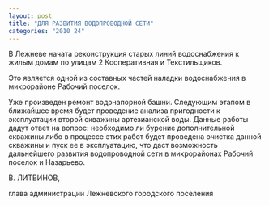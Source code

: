 ```yaml
---
layout: post
title: "ДЛЯ РАЗВИТИЯ ВОДОПРОВОДНОЙ СЕТИ"
categories: "2010 24"
---
```


В Лежневе начата реконструкция старых линий водоснабжения к жилым домам по улицам 2 Кооперативная и Текстильщиков.

Это является одной из составных частей наладки водоснабжения в микрорайоне Рабочий поселок.

Уже произведен ремонт водонапорной башни. Следующим этапом в ближайшее время будет проведение анализа пригодности к эксплуатации второй скважины артезианской воды. Данные работы дадут ответ на вопрос: необходимо ли бурение дополнительной скважины либо в процессе этих работ будет проведена очистка данной скважины и пуск ее в эксплуатацию, что даст возможность дальнейшего развития водопроводной сети в микрорайонах Рабочий поселок и Назарьево.

В. ЛИТВИНОВ,

глава администрации Лежневского городского поселения


